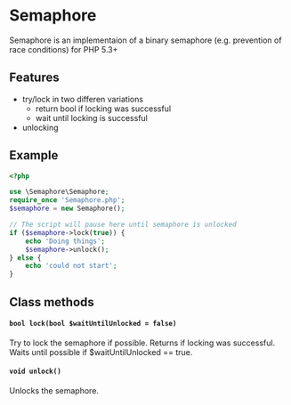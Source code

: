 # Semaphore

Semaphore is an implementaion of a binary semaphore (e.g. prevention of race conditions) for PHP 5.3+

## Features

- try/lock in two differen variations
  - return bool if locking was successful
  - wait until locking is successful
- unlocking

## Example

```php
<?php

use \Semaphore\Semaphore;
require_once 'Semaphore.php';
$semaphore = new Semaphore();

// The script will pause here until semaphore is unlocked
if ($semaphore->lock(true)) {
    echo 'Doing things';
    $semaphore->unlock();
} else {
    echo 'could not start';
}
```

## Class methods
#### `bool lock(bool $waitUntilUnlocked = false)`
Try to lock the semaphore if possible. Returns if locking was successful. Waits until possible if $waitUntilUnlocked == true.
#### `void unlock()`
Unlocks the semaphore.


